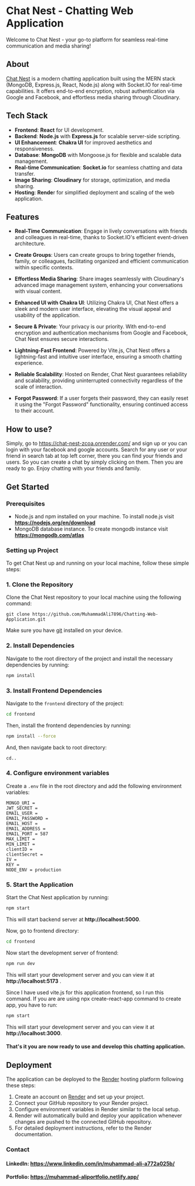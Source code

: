 # Chat Nest - Chatting Web Application

Welcome to Chat Nest - your go-to platform for seamless real-time communication and media sharing!

## About

<a href="https://chat-nest-zcoa.onrender.com/" target="_blank">Chat Nest</a>
 is a modern chatting application built using the MERN stack (MongoDB, Express.js, React, Node.js) along with Socket.IO for real-time capabilities. It offers end-to-end encryption, robust authentication via Google and Facebook, and effortless media sharing through Cloudinary.

## Tech Stack

- **Frontend**: **React** for UI development.
- **Backend**: **Node.js** with **Express.js** for scalable server-side scripting.
- **UI Enhancement**: **Chakra UI** for improved aesthetics and responsiveness.
- **Database**: **MongoDB** with Mongoose.js for flexible and scalable data management.
- **Real-time Communication**: **Socket.io** for seamless chatting and data transfer.
- **Image Sharing**: **Cloudinary** for storage, optimization, and media sharing.
- **Hosting**: **Rende**r for simplified deployment and scaling of the web application.

## Features

- **Real-Time Communication**: Engage in lively conversations with friends and colleagues in real-time, thanks to Socket.IO's efficient event-driven architecture.

- **Create Groups**: Users can create groups to bring together friends, family, or colleagues, facilitating organized and efficient communication within specific contexts.
  
- **Effortless Media Sharing**: Share images seamlessly with Cloudinary's advanced image management system, enhancing your conversations with visual content.

- **Enhanced UI with Chakra UI**: Utilizing Chakra UI, Chat Nest offers a sleek and modern user interface, elevating the visual appeal and usability of the application.

- **Secure & Private**: Your privacy is our priority. With end-to-end encryption and authentication mechanisms from Google and Facebook, Chat Nest ensures secure interactions.
  
- **Lightning-Fast Frontend**: Powered by Vite.js, Chat Nest offers a lightning-fast and intuitive user interface, ensuring a smooth chatting experience.
  
- **Reliable Scalability**: Hosted on Render, Chat Nest guarantees reliability and scalability, providing uninterrupted connectivity regardless of the scale of interaction.

- **Forgot Password**: If a user forgets their password, they can easily reset it using the "Forgot Password" functionality, ensuring continued access to their account.

## How to use?

Simply, go to https://chat-nest-zcoa.onrender.com/ and sign up or you can login with your facebook and google accounts. Search for any user or your friend in search tab at top left corner, there you can find your friends and users. So you can create a chat by simply clicking on them.
Then you are ready to go. Enjoy chatting with your friends and family.

## Get Started

### Prerequisites

- Node.js and npm installed on your machine. To install node.js visit **https://nodejs.org/en/download**
- MongoDB database instance. To create mongodb instance visit **https://mongodb.com/atlas**

### Setting up Project 
To get Chat Nest up and running on your local machine, follow these simple steps:

### 1. Clone the Repository

Clone the Chat Nest repository to your local machine using the following command:

  ```git
  git clone https://github.com/MuhammadAli7896/Chatting-Web-Application.git
```
Make sure you have [git](https://git-scm.com/downloads) installed on your device.

### 2. Install Dependencies

Navigate to the root directory of the project and install the necessary dependencies by running:

```bash
npm install 
```
### 3. Install Frontend Dependencies

Navigate to the `frontend` directory of the project:

```bash
cd frontend
```

Then, install the frontend dependencies by running:

```bash
npm install --force
```

And, then navigate back to root directory:

```bash
cd..
```

### 4. Configure environment variables 

Create a `.env` file in the root directory and add the following environment variables:
```env
MONGO_URI = 
JWT_SECRET = 
EMAIL_USER = 
EMAIL_PASSWORD =  
EMAIL_HOST = 
EMAIL_ADDRESS = 
EMAIL_PORT = 587
MAX_LIMIT = 
MIN_LIMIT = 
clientID = 
clientSecret = 
IV = 
KEY = 
NODE_ENV = production
```

### 5. Start the Application

Start the Chat Nest application by running:

```bash
npm start
```

This will start backend server at **http://localhost:5000**.

Now, go to frontend directory:

```bash
cd frontend
```

Now start the development server of frontend:

```bash
npm run dev
```

This will start your development server and you can view it at **http://localhost:5173** .

Since I have used vite.js for this application frontend, so I run this command. If you are are using npx create-react-app command to create app, you have to run:

```bash
npm start
```

This will start your development server and you can view it at **http://localhost:3000**.

#### That's it you are now ready to use and develop this chatting application.

## Deployment

The application can be deployed to the [Render](https://render.com) hosting platform following these steps:

1. Create an account on [Render](https://dashboard.render.com/register) and set up your project.
2. Connect your GitHub repository to your Render project.
3. Configure environment variables in Render similar to the local setup.
4. Render will automatically build and deploy your application whenever changes are pushed to the connected GitHub repository.
5. For detailed deployment instructions, refer to the Render documentation.
   
### Contact

#### LinkedIn: https://www.linkedin.com/in/muhammad-ali-a772a025b/
#### Portfolio: https://muhammad-aliportfolio.netlify.app/
<br />
